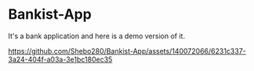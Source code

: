 # Bankist-App
It's a bank application and here is a demo version of it.




https://github.com/Shebo280/Bankist-App/assets/140072066/6231c337-3a24-404f-a03a-3e1bc180ec35

